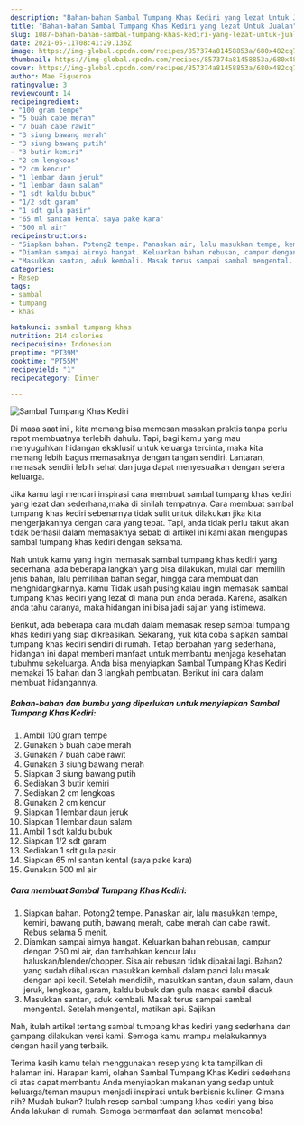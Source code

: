 ```yaml
---
description: "Bahan-bahan Sambal Tumpang Khas Kediri yang lezat Untuk Jualan"
title: "Bahan-bahan Sambal Tumpang Khas Kediri yang lezat Untuk Jualan"
slug: 1087-bahan-bahan-sambal-tumpang-khas-kediri-yang-lezat-untuk-jualan
date: 2021-05-11T08:41:29.136Z
image: https://img-global.cpcdn.com/recipes/857374a81458853a/680x482cq70/sambal-tumpang-khas-kediri-foto-resep-utama.jpg
thumbnail: https://img-global.cpcdn.com/recipes/857374a81458853a/680x482cq70/sambal-tumpang-khas-kediri-foto-resep-utama.jpg
cover: https://img-global.cpcdn.com/recipes/857374a81458853a/680x482cq70/sambal-tumpang-khas-kediri-foto-resep-utama.jpg
author: Mae Figueroa
ratingvalue: 3
reviewcount: 14
recipeingredient:
- "100 gram tempe"
- "5 buah cabe merah"
- "7 buah cabe rawit"
- "3 siung bawang merah"
- "3 siung bawang putih"
- "3 butir kemiri"
- "2 cm lengkoas"
- "2 cm kencur"
- "1 lembar daun jeruk"
- "1 lembar daun salam"
- "1 sdt kaldu bubuk"
- "1/2 sdt garam"
- "1 sdt gula pasir"
- "65 ml santan kental saya pake kara"
- "500 ml air"
recipeinstructions:
- "Siapkan bahan. Potong2 tempe. Panaskan air, lalu masukkan tempe, kemiri, bawang putih, bawang merah, cabe merah dan cabe rawit. Rebus selama 5 menit."
- "Diamkan sampai airnya hangat. Keluarkan bahan rebusan, campur dengan 250 ml air, dan tambahkan kencur lalu haluskan/blender/chopper. Sisa air rebusan tidak dipakai lagi. Bahan2 yang sudah dihaluskan masukkan kembali dalam panci lalu masak dengan api kecil. Setelah mendidih, masukkan santan, daun salam, daun jeruk, lengkoas, garam, kaldu bubuk dan gula masak sambil diaduk"
- "Masukkan santan, aduk kembali. Masak terus sampai sambal mengental. Setelah mengental, matikan api. Sajikan"
categories:
- Resep
tags:
- sambal
- tumpang
- khas

katakunci: sambal tumpang khas 
nutrition: 214 calories
recipecuisine: Indonesian
preptime: "PT39M"
cooktime: "PT55M"
recipeyield: "1"
recipecategory: Dinner

---
```



![Sambal Tumpang Khas Kediri](https://img-global.cpcdn.com/recipes/857374a81458853a/680x482cq70/sambal-tumpang-khas-kediri-foto-resep-utama.jpg)

Di masa  saat ini , kita memang bisa memesan masakan praktis tanpa perlu repot membuatnya terlebih dahulu. Tapi, bagi kamu yang mau menyuguhkan hidangan eksklusif untuk keluarga tercinta, maka kita memang lebih bagus memasaknya dengan tangan sendiri. Lantaran, memasak sendiri lebih sehat dan juga dapat menyesuaikan dengan selera keluarga.

Jika kamu lagi mencari inspirasi cara membuat sambal tumpang khas kediri yang lezat dan sederhana,maka di sinilah tempatnya. Cara membuat sambal tumpang khas kediri  sebenarnya tidak sulit untuk dilakukan jika kita mengerjakannya dengan cara yang tepat. Tapi, anda tidak perlu takut akan tidak berhasil dalam memasaknya 
sebab di artikel ini kami akan mengupas sambal tumpang khas kediri dengan seksama.  



Nah untuk kamu yang ingin memasak sambal tumpang khas kediri yang sederhana, ada beberapa langkah yang bisa dilakukan, mulai dari memilih jenis bahan, lalu pemilihan bahan segar, hingga cara membuat dan menghidangkannya. kamu Tidak usah pusing kalau ingin memasak sambal tumpang khas kediri yang lezat di mana pun anda berada. Karena, asalkan anda  tahu caranya, maka hidangan ini bisa jadi sajian yang istimewa.

Berikut, ada beberapa cara mudah dalam memasak resep sambal tumpang khas kediri yang siap dikreasikan. Sekarang, yuk kita coba siapkan sambal tumpang khas kediri sendiri di rumah. Tetap berbahan yang sederhana, hidangan ini dapat memberi manfaat untuk membantu menjaga kesehatan tubuhmu sekeluarga. Anda bisa menyiapkan Sambal Tumpang Khas Kediri memakai 15 bahan dan 3 langkah pembuatan. Berikut ini cara dalam membuat hidangannya.

<!--inarticleads1-->

##### Bahan-bahan dan bumbu yang diperlukan untuk menyiapkan Sambal Tumpang Khas Kediri:

1. Ambil 100 gram tempe
1. Gunakan 5 buah cabe merah
1. Gunakan 7 buah cabe rawit
1. Gunakan 3 siung bawang merah
1. Siapkan 3 siung bawang putih
1. Sediakan 3 butir kemiri
1. Sediakan 2 cm lengkoas
1. Gunakan 2 cm kencur
1. Siapkan 1 lembar daun jeruk
1. Siapkan 1 lembar daun salam
1. Ambil 1 sdt kaldu bubuk
1. Siapkan 1/2 sdt garam
1. Sediakan 1 sdt gula pasir
1. Siapkan 65 ml santan kental (saya pake kara)
1. Gunakan 500 ml air




<!--inarticleads2-->

##### Cara membuat Sambal Tumpang Khas Kediri:

1. Siapkan bahan. Potong2 tempe. Panaskan air, lalu masukkan tempe, kemiri, bawang putih, bawang merah, cabe merah dan cabe rawit. Rebus selama 5 menit.
1. Diamkan sampai airnya hangat. Keluarkan bahan rebusan, campur dengan 250 ml air, dan tambahkan kencur lalu haluskan/blender/chopper. Sisa air rebusan tidak dipakai lagi. Bahan2 yang sudah dihaluskan masukkan kembali dalam panci lalu masak dengan api kecil. Setelah mendidih, masukkan santan, daun salam, daun jeruk, lengkoas, garam, kaldu bubuk dan gula masak sambil diaduk
1. Masukkan santan, aduk kembali. Masak terus sampai sambal mengental. Setelah mengental, matikan api. Sajikan




Nah, itulah artikel tentang  sambal tumpang khas kediri  yang sederhana dan gampang dilakukan versi kami. Semoga kamu mampu melakukannya dengan hasil yang terbaik. 

Terima kasih kamu telah menggunakan resep yang kita tampilkan di halaman ini. Harapan kami, olahan  Sambal Tumpang Khas Kediri sederhana di atas dapat membantu Anda menyiapkan makanan yang sedap untuk keluarga/teman maupun menjadi inspirasi untuk berbisnis kuliner. Gimana nih? Mudah bukan? Itulah resep sambal tumpang khas kediri yang bisa Anda lakukan di rumah. Semoga bermanfaat dan selamat mencoba!

